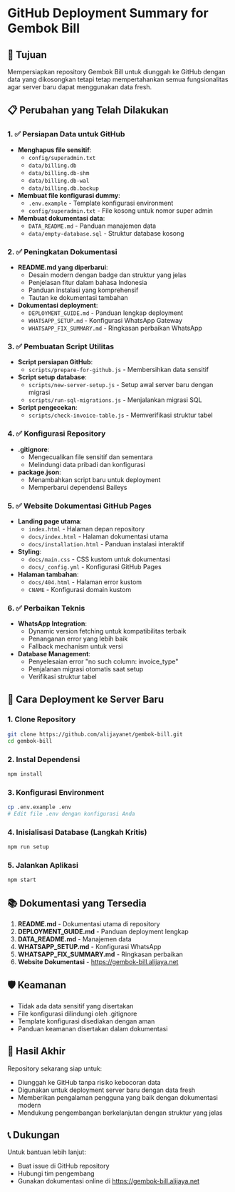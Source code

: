 # GitHub Deployment Summary for Gembok Bill

## 🎯 Tujuan
Mempersiapkan repository Gembok Bill untuk diunggah ke GitHub dengan data yang dikosongkan tetapi tetap mempertahankan semua fungsionalitas agar server baru dapat menggunakan data fresh.

## 📋 Perubahan yang Telah Dilakukan

### 1. ✅ Persiapan Data untuk GitHub
- **Menghapus file sensitif**:
  - `config/superadmin.txt`
  - `data/billing.db`
  - `data/billing.db-shm`
  - `data/billing.db-wal`
  - `data/billing.db.backup`
- **Membuat file konfigurasi dummy**:
  - `.env.example` - Template konfigurasi environment
  - `config/superadmin.txt` - File kosong untuk nomor super admin
- **Membuat dokumentasi data**:
  - `DATA_README.md` - Panduan manajemen data
  - `data/empty-database.sql` - Struktur database kosong

### 2. ✅ Peningkatan Dokumentasi
- **README.md yang diperbarui**:
  - Desain modern dengan badge dan struktur yang jelas
  - Penjelasan fitur dalam bahasa Indonesia
  - Panduan instalasi yang komprehensif
  - Tautan ke dokumentasi tambahan
- **Dokumentasi deployment**:
  - `DEPLOYMENT_GUIDE.md` - Panduan lengkap deployment
  - `WHATSAPP_SETUP.md` - Konfigurasi WhatsApp Gateway
  - `WHATSAPP_FIX_SUMMARY.md` - Ringkasan perbaikan WhatsApp

### 3. ✅ Pembuatan Script Utilitas
- **Script persiapan GitHub**:
  - `scripts/prepare-for-github.js` - Membersihkan data sensitif
- **Script setup database**:
  - `scripts/new-server-setup.js` - Setup awal server baru dengan migrasi
  - `scripts/run-sql-migrations.js` - Menjalankan migrasi SQL
- **Script pengecekan**:
  - `scripts/check-invoice-table.js` - Memverifikasi struktur tabel

### 4. ✅ Konfigurasi Repository
- **.gitignore**:
  - Mengecualikan file sensitif dan sementara
  - Melindungi data pribadi dan konfigurasi
- **package.json**:
  - Menambahkan script baru untuk deployment
  - Memperbarui dependensi Baileys

### 5. ✅ Website Dokumentasi GitHub Pages
- **Landing page utama**:
  - `index.html` - Halaman depan repository
  - `docs/index.html` - Halaman dokumentasi utama
  - `docs/installation.html` - Panduan instalasi interaktif
- **Styling**:
  - `docs/main.css` - CSS kustom untuk dokumentasi
  - `docs/_config.yml` - Konfigurasi GitHub Pages
- **Halaman tambahan**:
  - `docs/404.html` - Halaman error kustom
  - `CNAME` - Konfigurasi domain kustom

### 6. ✅ Perbaikan Teknis
- **WhatsApp Integration**:
  - Dynamic version fetching untuk kompatibilitas terbaik
  - Penanganan error yang lebih baik
  - Fallback mechanism untuk versi
- **Database Management**:
  - Penyelesaian error "no such column: invoice_type"
  - Penjalanan migrasi otomatis saat setup
  - Verifikasi struktur tabel

## 🚀 Cara Deployment ke Server Baru

### 1. Clone Repository
```bash
git clone https://github.com/alijayanet/gembok-bill.git
cd gembok-bill
```

### 2. Instal Dependensi
```bash
npm install
```

### 3. Konfigurasi Environment
```bash
cp .env.example .env
# Edit file .env dengan konfigurasi Anda
```

### 4. Inisialisasi Database (Langkah Kritis)
```bash
npm run setup
```

### 5. Jalankan Aplikasi
```bash
npm start
```

## 📚 Dokumentasi yang Tersedia

1. **README.md** - Dokumentasi utama di repository
2. **DEPLOYMENT_GUIDE.md** - Panduan deployment lengkap
3. **DATA_README.md** - Manajemen data
4. **WHATSAPP_SETUP.md** - Konfigurasi WhatsApp
5. **WHATSAPP_FIX_SUMMARY.md** - Ringkasan perbaikan
6. **Website Dokumentasi** - https://gembok-bill.alijaya.net

## 🛡️ Keamanan

- Tidak ada data sensitif yang disertakan
- File konfigurasi dilindungi oleh .gitignore
- Template konfigurasi disediakan dengan aman
- Panduan keamanan disertakan dalam dokumentasi

## 🎉 Hasil Akhir

Repository sekarang siap untuk:
- Diunggah ke GitHub tanpa risiko kebocoran data
- Digunakan untuk deployment server baru dengan data fresh
- Memberikan pengalaman pengguna yang baik dengan dokumentasi modern
- Mendukung pengembangan berkelanjutan dengan struktur yang jelas

## 📞 Dukungan

Untuk bantuan lebih lanjut:
- Buat issue di GitHub repository
- Hubungi tim pengembang
- Gunakan dokumentasi online di https://gembok-bill.alijaya.net